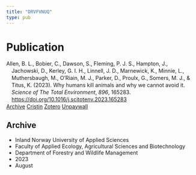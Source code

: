 ```yaml
---
title: "DRVFVNUQ"
type: pub
---
```

<h1>Publication</h1>
<article id="csl-bib-container-DRVFVNUQ" class="csl-bib-container">
  <div class="csl-bib-body" style="line-height: 1.35; padding-left: 1em; text-indent:-1em;">
  <div class="csl-entry">Allen, B. L., Bobier, C., Dawson, S., Fleming, P. J. S., Hampton, J., Jachowski, D., Kerley, G. I. H., Linnell, J. D., Marnewick, K., Minnie, L., Muthersbaugh, M., O&#x2019;Riain, M. J., Parker, D., Proulx, G., Somers, M. J., &amp; Titus, K. (2023). Why humans kill animals and why we cannot avoid it. <i>Science of The Total Environment</i>, <i>896</i>, 165283. <a href="https://doi.org/10.1016/j.scitotenv.2023.165283">https://doi.org/10.1016/j.scitotenv.2023.165283</a></div>
</div>
  <div class="csl-bib-buttons">
    <a href="#taxonomy-article-DRVFVNUQ" class="csl-bib-button">Archive</a>
    <a href="https://app.cristin.no/results/show.jsf?id=2166326" alt="Cristin URL" class="csl-bib-button">Cristin</a>
    <a href="http://zotero.org/groups/5402882/items/DRVFVNUQ" alt="Zotero URL" class="csl-bib-button">Zotero</a>
    <a href="https://doi.org/10.1016/j.scitotenv.2023.165283" class="csl-bib-button">Unpaywall</a>
  </div>
  <div id="csl-bib-meta-container-DRVFVNUQ"></div>
</article>
<div id="csl-bib-meta-DRVFVNUQ" class="csl-bib-meta">
  <article id="taxonomy-article-DRVFVNUQ" class="taxonomy-article">
    <h1>Archive</h1>
    <ul>
      <li>Inland Norway University of Applied Sciences</li>
      <li>Faculty of Applied Ecology, Agricultural Sciences and Biotechnology</li>
      <li>Department of Forestry and Wildlife Management</li>
      <li>2023</li>
      <li>August</li>
    </ul>
  </article>
</div>
